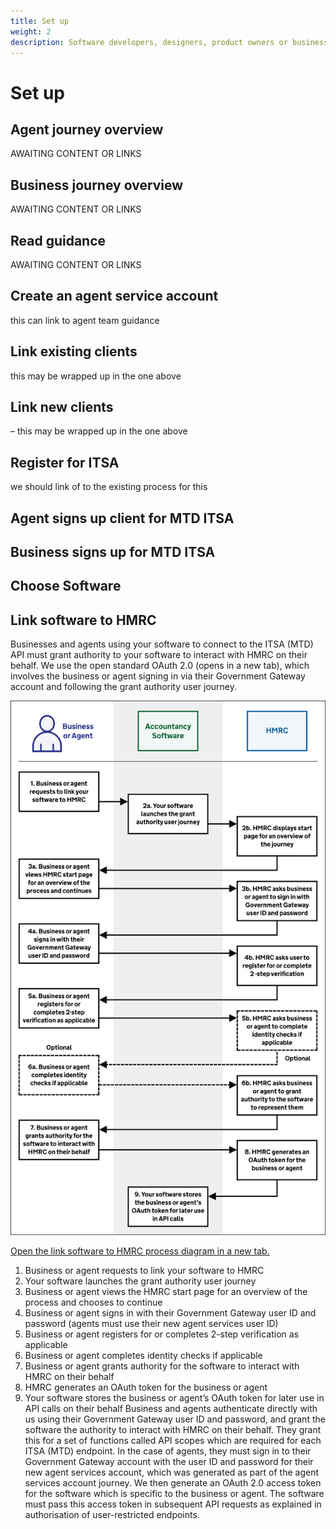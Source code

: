 ```yaml
---
title: Set up
weight: 2
description: Software developers, designers, product owners or business analysts. Integrate your software with the Income Tax API for Making Tax Digital.
---
```


# Set up

## Agent journey overview

AWAITING CONTENT OR LINKS

## Business journey overview

AWAITING CONTENT OR LINKS

## Read guidance

AWAITING CONTENT OR LINKS

## Create an agent service account

this can link to agent team guidance
 
## Link existing clients  

this may be wrapped up in the one above

## Link new clients 

– this may be wrapped up in the one above

## Register for ITSA 

we should link of to the existing process for this

## Agent signs up client for MTD ITSA

## Business signs up for MTD ITSA

## Choose Software

## Link software to HMRC

Businesses and agents using your software to connect to the ITSA (MTD) API must grant authority to your software to interact with HMRC on their behalf. We use the open standard OAuth 2.0 (opens in a new tab), which involves the business or agent signing in via their Government Gateway account and following the grant authority user journey.
 
<a href="figures/link-software-to-hmrc.svg" target="blank"><img src="figures/link-software-to-hmrc.svg" alt="Link software to HMRC" style="width:520px;" /></a>
 
[Open the link software to HMRC process diagram in a new tab.](https://developer.service.hmrc.gov.uk/guides/vat-mtd-end-to-end-service-guide/documentation/figures/link-software-to-hmrc.svg)

1.	Business or agent requests to link your software to HMRC
2.	Your software launches the grant authority user journey
3.	Business or agent views the HMRC start page for an overview of the process and chooses to continue
4.	Business or agent signs in with their Government Gateway user ID and password (agents must use their new agent services user ID)
5.	Business or agent registers for or completes 2-step verification as applicable
6.	Business or agent completes identity checks if applicable
7.	Business or agent grants authority for the software to interact with HMRC on their behalf
8.	HMRC generates an OAuth token for the business or agent
9.	Your software stores the business or agent’s OAuth token for later use in API calls on their behalf
Business and agents authenticate directly with us using their Government Gateway user ID and password, and grant the software the authority to interact with HMRC on their behalf. They grant this for a set of functions called API scopes which are required for each ITSA (MTD) endpoint.
In the case of agents, they must sign in to their Government Gateway account with the user ID and password for their new agent services account, which was generated as part of the agent services account journey.
We then generate an OAuth 2.0 access token for the software which is specific to the business or agent. The software must pass this access token in subsequent API requests as explained in authorisation of user-restricted endpoints.


